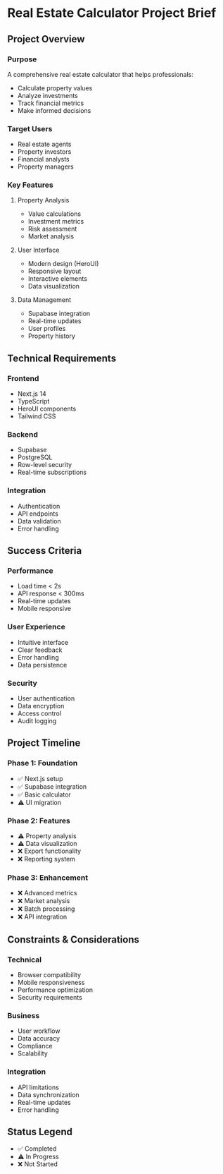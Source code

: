 # Real Estate Calculator Project Brief

## Project Overview

### Purpose
A comprehensive real estate calculator that helps professionals:
- Calculate property values
- Analyze investments
- Track financial metrics
- Make informed decisions

### Target Users
- Real estate agents
- Property investors
- Financial analysts
- Property managers

### Key Features
1. Property Analysis
   - Value calculations
   - Investment metrics
   - Risk assessment
   - Market analysis

2. User Interface
   - Modern design (HeroUI)
   - Responsive layout
   - Interactive elements
   - Data visualization

3. Data Management
   - Supabase integration
   - Real-time updates
   - User profiles
   - Property history

## Technical Requirements

### Frontend
- Next.js 14
- TypeScript
- HeroUI components
- Tailwind CSS

### Backend
- Supabase
- PostgreSQL
- Row-level security
- Real-time subscriptions

### Integration
- Authentication
- API endpoints
- Data validation
- Error handling

## Success Criteria

### Performance
- Load time < 2s
- API response < 300ms
- Real-time updates
- Mobile responsive

### User Experience
- Intuitive interface
- Clear feedback
- Error handling
- Data persistence

### Security
- User authentication
- Data encryption
- Access control
- Audit logging

## Project Timeline

### Phase 1: Foundation
- ✅ Next.js setup
- ✅ Supabase integration
- ✅ Basic calculator
- ⚠️ UI migration

### Phase 2: Features
- ⚠️ Property analysis
- ⚠️ Data visualization
- ❌ Export functionality
- ❌ Reporting system

### Phase 3: Enhancement
- ❌ Advanced metrics
- ❌ Market analysis
- ❌ Batch processing
- ❌ API integration

## Constraints & Considerations

### Technical
- Browser compatibility
- Mobile responsiveness
- Performance optimization
- Security requirements

### Business
- User workflow
- Data accuracy
- Compliance
- Scalability

### Integration
- API limitations
- Data synchronization
- Real-time updates
- Error handling

## Status Legend
- ✅ Completed
- ⚠️ In Progress
- ❌ Not Started